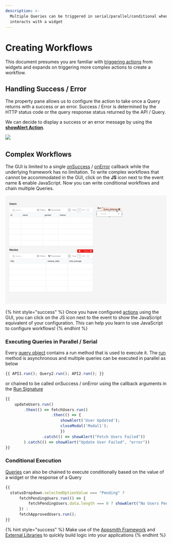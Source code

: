 ```yaml
---
description: >-
  Multiple Queries can be triggered in serial/parallel/conditional when a user
  interacts with a widget
---
```


# Creating Workflows

This document presumes you are familiar with [triggering actions](../data-access-and-binding/capturing-data-write/#triggering-updates) from widgets and expands on triggering more complex actions to create a workflow.

## Handling Success / Error

The property pane allows us to configure the action to take once a Query returns with a success or an error. Success / Error is determined by the HTTP status code or the query response status returned by the API / Query.

We can decide to display a success or an error message by using the [**showAlert Action**](../../reference/appsmith-framework/widget-actions/show-alert.md).

![](<../../.gitbook/assets/error handling.gif>)

## Complex Workflows

The GUI is limited to a single [onSuccess](../../reference/appsmith-framework/run.md#onsuccess) / [onError](../../reference/appsmith-framework/run.md#onerror) callback while the underlying framework has no limitation. To write complex workflows that cannot be accommodated in the GUI, click on the **JS** icon next to the event name & enable JavaScript. Now you can write conditional workflows and chain multiple Queries.

![](<../../.gitbook/assets/conditional query.gif>)

{% hint style="success" %}
Once you have configured [actions](../../reference/appsmith-framework/widget-actions/) using the GUI, you can click on the JS icon next to the event to show the JavaScript equivalent of your configuration. This can help you learn to use JavaScript to configure workflows!
{% endhint %}

### Executing Queries in Parallel / Serial

Every [query object](../../reference/appsmith-framework/run.md) contains a run method that is used to execute it. The [run](../../reference/appsmith-framework/run.md#run) method is asynchronous and multiple queries can be executed in parallel as below

```javascript
{{ API1.run(); Query2.run(); API2.run(); }}
```

or chained to be called onSuccess / onError using the callback arguments in the [Run Signature](../../reference/appsmith-framework/run.md)

```javascript
{{ 
    updateUsers.run()
	    .then(() => fetchUsers.run()
	                .then(() => { 
	                    showAlert('User Updated'); 
	                    closeModal('Modal1'); 
		                })
				.catch(() => showAlert("Fetch Users Failed"))
	    ).catch(() => showAlert("Update User Failed", "error")) 
}}
```

### Conditional Execution

[Queries](../data-access-and-binding/querying-a-database/) can also be chained to execute conditionally based on the value of a widget or the response of a Query

```javascript
{{ 
  statusDropdown.selectedOptionValue === "Pending" ?
      fetchPendingUsers.run(() => {
          fetchPendingUsers.data.length === 0 ? showAlert("No Users Pending Approval", "info") : showAlert("Fetched Users", "success");
      }) :
      fetchApprovedUsers.run();
}}
```

{% hint style="success" %}
Make use of the [Appsmith Framework](../../reference/appsmith-framework/) and [External Libraries](ext-libraries.md) to quickly build logic into your applications
{% endhint %}
